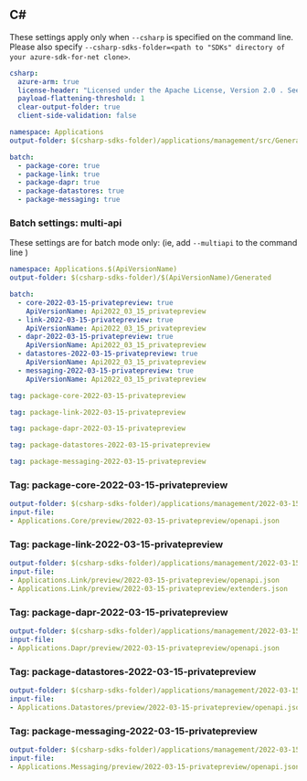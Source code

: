 ## C#

These settings apply only when `--csharp` is specified on the command line.
Please also specify `--csharp-sdks-folder=<path to "SDKs" directory of your azure-sdk-for-net clone>`.

```yaml $(csharp)
csharp:
  azure-arm: true
  license-header: "Licensed under the Apache License, Version 2.0 . See LICENSE in the repository root for license information.\nCode generated by Microsoft (R) AutoRest Code Generator.\nChanges may cause incorrect behavior and will be lost if the code is regenerated."
  payload-flattening-threshold: 1
  clear-output-folder: true
  client-side-validation: false
```

``` yaml $(csharp) && !$(multiapi) && !$(csharp-profile)
namespace: Applications
output-folder: $(csharp-sdks-folder)/applications/management/src/Generated

batch:
  - package-core: true
  - package-link: true
  - package-dapr: true
  - package-datastores: true
  - package-messaging: true
```

### Batch settings: multi-api
These settings are for batch mode only: (ie, add `--multiapi` to the command line )

``` yaml $(multiapi)
namespace: Applications.$(ApiVersionName)
output-folder: $(csharp-sdks-folder)/$(ApiVersionName)/Generated

batch:
  - core-2022-03-15-privatepreview: true
    ApiVersionName: Api2022_03_15_privatepreview
  - link-2022-03-15-privatepreview: true
    ApiVersionName: Api2022_03_15_privatepreview
  - dapr-2022-03-15-privatepreview: true
    ApiVersionName: Api2022_03_15_privatepreview
  - datastores-2022-03-15-privatepreview: true
    ApiVersionName: Api2022_03_15_privatepreview
  - messaging-2022-03-15-privatepreview: true
    ApiVersionName: Api2022_03_15_privatepreview
```

``` yaml $(core-2022-03-15-privatepreview)
tag: package-core-2022-03-15-privatepreview
```

``` yaml $(link-2022-03-15-privatepreview)
tag: package-link-2022-03-15-privatepreview
```

``` yaml $(dapr-2022-03-15-privatepreview)
tag: package-dapr-2022-03-15-privatepreview
```

``` yaml $(datastores-2022-03-15-privatepreview)
tag: package-datastores-2022-03-15-privatepreview
```

``` yaml $(messaging-2022-03-15-privatepreview)
tag: package-messaging-2022-03-15-privatepreview
```

### Tag: package-core-2022-03-15-privatepreview
``` yaml $(tag) == 'package-core-2022-03-15-privatepreview'
output-folder: $(csharp-sdks-folder)/applications/management/2022-03-15-privatepreview/core/src/Generated
input-file:
- Applications.Core/preview/2022-03-15-privatepreview/openapi.json
```

### Tag: package-link-2022-03-15-privatepreview
``` yaml $(tag) == 'package-link-2022-03-15-privatepreview'
output-folder: $(csharp-sdks-folder)/applications/management/2022-03-15-privatepreview/link/src/Generated
input-file:
- Applications.Link/preview/2022-03-15-privatepreview/openapi.json
- Applications.Link/preview/2022-03-15-privatepreview/extenders.json
```

### Tag: package-dapr-2022-03-15-privatepreview
``` yaml $(tag) == 'package-dapr-2022-03-15-privatepreview'
output-folder: $(csharp-sdks-folder)/applications/management/2022-03-15-privatepreview/dapr/src/Generated
input-file:
- Applications.Dapr/preview/2022-03-15-privatepreview/openapi.json
```

### Tag: package-datastores-2022-03-15-privatepreview
``` yaml $(tag) == 'package-datastores-2022-03-15-privatepreview'
output-folder: $(csharp-sdks-folder)/applications/management/2022-03-15-privatepreview/datastores/src/Generated
input-file:
- Applications.Datastores/preview/2022-03-15-privatepreview/openapi.json
```

### Tag: package-messaging-2022-03-15-privatepreview
``` yaml $(tag) == 'package-messaging-2022-03-15-privatepreview'
output-folder: $(csharp-sdks-folder)/applications/management/2022-03-15-privatepreview/messaging/src/Generated
input-file:
- Applications.Messaging/preview/2022-03-15-privatepreview/openapi.json
```